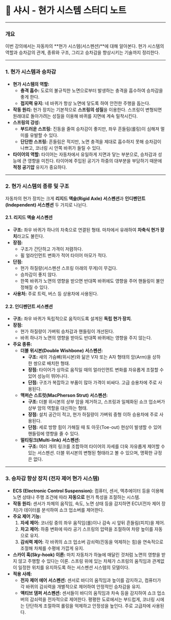# 📝 샤시 - 현가 시스템 스터디 노트

---

### **개요**

이번 강의에서는 자동차의 **현가 시스템(서스펜션)**에 대해 알아본다. 현가 시스템의 역할과 승차감의 관계, 종류와 구조, 그리고 승차감을 향상시키는 기술까지 정리한다.

---

### **1. 현가 시스템과 승차감**

* **현가 시스템의 역할:**
    * **충격 흡수:** 도로의 불규칙한 노면으로부터 발생하는 충격을 흡수하여 승차감을 좋게 한다.
    * **접지력 유지:** 네 바퀴가 항상 노면에 닿도록 하여 안전한 주행을 돕는다.
* **작동 원리:** 현가 장치는 기본적으로 **스프링의 성질**을 이용한다. 스프링이 변형되면 원래대로 돌아가려는 성질을 이용해 바퀴를 지면에 계속 밀착시킨다.
* **스프링의 강성:**
    * **부드러운 스프링:** 진동을 줄여 승차감이 좋지만, 좌우 흔들림(롤링)이 심해져 멀미를 유발할 수 있다.
    * **단단한 스프링:** 흔들림은 적지만, 노면 충격을 제대로 흡수하지 못해 승차감이 나쁘고, 코너링 시 안쪽 바퀴가 들릴 수 있다.
* **타이어의 역할:** 타이어는 자동차에서 유일하게 지면과 닿는 부분으로, 승차감과 성능에 큰 영향을 미친다. 타이어에 주입된 공기가 하중의 대부분을 부담하기 때문에 **적정 공기압** 유지가 중요하다.

---

### **2. 현가 시스템의 종류 및 구조**

자동차의 현가 장치는 크게 **리지드 액슬(Rigid Axle) 서스펜션**과 **인디펜던트(Independent) 서스펜션** 두 가지로 나뉜다.

#### **2.1. 리지드 액슬 서스펜션**

* **구조:** 좌우 바퀴가 하나의 차축으로 연결된 형태. 마차에서 유래하여 **차축식 현가 장치**라고도 불린다.
* **장점:**
    * 구조가 간단하고 가격이 저렴하다.
    * 휠 얼라인먼트 변화가 적어 타이어 마모가 적다.
* **단점:**
    * 현가 하질량(서스펜션 스프링 아래의 무게)이 무겁다.
    * 승차감이 좋지 않다.
    * 한쪽 바퀴가 노면의 영향을 받으면 반대쪽 바퀴에도 영향을 주어 핸들링이 불안정해질 수 있다.
* **사용처:** 주로 트럭, 버스 등 상용차에 사용된다.

#### **2.2. 인디펜던트 서스펜션**

* **구조:** 좌우 바퀴가 독립적으로 움직이도록 설계된 **독립 현가 장치**.
* **장점:**
    * 현가 하질량이 가벼워 승차감과 핸들링이 개선된다.
    * 바퀴 하나가 노면의 영향을 받아도 반대쪽 바퀴에는 영향을 주지 않는다.
* **주요 종류:**
    * **더블 위시본(Double Wishbone) 서스펜션:**
        * **구조:** 새의 가슴뼈(위시본)와 닮은 V자 또는 A자 형태의 암(Arm)을 상하 한 쌍으로 배치한 형태.
        * **장점:** 타이어가 상하로 움직일 때의 얼라인먼트 변화를 자유롭게 조절할 수 있어 성능이 뛰어나다.
        * **단점:** 구조가 복잡하고 부품이 많아 가격이 비싸다. 고급 승용차에 주로 사용된다.
    * **맥퍼슨 스트럿(MacPherson Strut) 서스펜션:**
        * **구조:** 더블 위시본의 상부 암을 제거하고, 스프링과 일체화된 쇼크 업소버가 상부 암의 역할을 대신하는 형태.
        * **장점:** 설치 공간이 적고, 현가 하질량이 가벼워 중형 이하 승용차에 주로 사용된다.
        * **단점:** 세로 방향 힘이 가해질 때 토 아웃(Toe-out) 현상이 발생할 수 있어 핸들링에 영향을 줄 수 있다.
    * **멀티링크(Multi-link) 서스펜션:**
        * **구조:** 여러 개의 링크를 조합하여 타이어의 자세를 더욱 자유롭게 제어할 수 있는 서스펜션. 더블 위시본의 변형된 형태라고 볼 수 있으며, 명확한 규정은 없다.

---

### **3. 승차감 향상 장치 (전자 제어 현가 시스템)**

* **ECS (Electronic Control Suspension):** 컴퓨터, 센서, 액추에이터 등을 이용해 노면 상태나 주행 조건에 따라 **자동으로** 현가 특성을 조절하는 시스템.
* **작동 원리:** 센서가 차체의 움직임, 속도, 노면 상태 등을 감지하면 ECU(전자 제어 장치)가 데이터를 분석하여 쇼크 업소버를 제어한다.
* **주요 제어 기능:**
    1.  **자세 제어:** 코너링 중의 좌우 움직임(롤)이나 감속 시 앞뒤 흔들림(피치)을 제어.
    2.  **차고 제어:** 하중 변화에 따라 공기 스프링의 압력을 조절하여 차량 높이를 자동으로 유지.
    3.  **감쇠력 제어:** 각 바퀴의 쇼크 업소버 감쇠력(진동을 억제하는 힘)을 연속적으로 조절해 차체를 수평에 가깝게 유지.
* **스카이 훅(Sky-hook) 이론:** 마치 자동차가 하늘에 매달린 것처럼 노면의 영향을 받지 않고 주행할 수 있다는 이론. 스프링 위에 있는 차체가 스프링의 움직임과 관계없이 일정한 위치를 유지하도록 하는 서스펜션 시스템의 모델이다.
* **적용 사례:**
    * **전자 제어 에어 서스펜션:** 센서로 바디의 움직임과 높이를 감지하고, 컴퓨터가 각 바퀴의 감쇠력을 개별적으로 제어하여 안정적인 승차감을 유지.
    * **액티브 댐퍼 서스펜션:** 센서들이 바디의 움직임과 차속 등을 감지하여 쇼크 업소버의 감쇠력을 전자적으로 제어한다. 평평한 도로에서는 부드럽게, 코너링 시에는 단단하게 조절하여 롤링을 억제하고 안정성을 높인다. 주로 고급차에 사용된다.